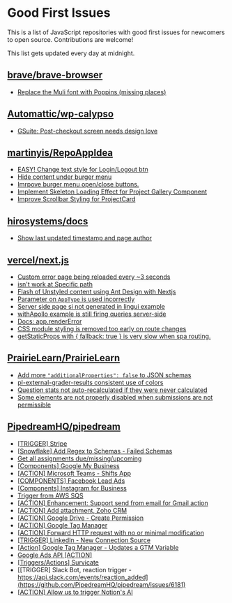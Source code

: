 # Good First Issues

This is a list of JavaScript repositories with good first issues for newcomers to open source. Contributions are welcome!

This list gets updated every day at midnight.

## [brave/brave-browser](https://github.com/brave/brave-browser)

- [Replace the Muli font with Poppins (missing places)](https://github.com/brave/brave-browser/issues/27081)

## [Automattic/wp-calypso](https://github.com/Automattic/wp-calypso)

- [GSuite: Post-checkout screen needs design love](https://github.com/Automattic/wp-calypso/issues/45123)

## [martinyis/RepoAppIdea](https://github.com/martinyis/RepoAppIdea)

- [EASY! Change text style for Login/Logout btn](https://github.com/martinyis/RepoAppIdea/issues/32)
- [Hide content under burger menu](https://github.com/martinyis/RepoAppIdea/issues/30)
- [Imrpove burger menu open/close buttons.](https://github.com/martinyis/RepoAppIdea/issues/29)
- [Implement Skeleton Loading Effect for Project Gallery Component](https://github.com/martinyis/RepoAppIdea/issues/21)
- [Improve Scrollbar Styling for ProjectCard](https://github.com/martinyis/RepoAppIdea/issues/20)

## [hirosystems/docs](https://github.com/hirosystems/docs)

- [Show last updated timestamp and page author](https://github.com/hirosystems/docs/issues/53)

## [vercel/next.js](https://github.com/vercel/next.js)

- [Custom error page being reloaded every ~3 seconds](https://github.com/vercel/next.js/issues/10024)
- [isn't work at Specific path ](https://github.com/vercel/next.js/issues/36259)
- [Flash of Unstyled content using Ant Design with Nextjs](https://github.com/vercel/next.js/issues/48483)
- [Parameter on `AppType` is used incorrectly](https://github.com/vercel/next.js/issues/42846)
- [Server side page si not generated in lingui example](https://github.com/vercel/next.js/issues/36717)
- [withApollo example is still firing queries server-side](https://github.com/vercel/next.js/issues/18313)
- [Docs: app.renderError ](https://github.com/vercel/next.js/issues/32562)
- [CSS module styling is removed too early on route changes](https://github.com/vercel/next.js/issues/17464)
- [getStaticProps with { fallback: true } is very slow when spa routing.](https://github.com/vercel/next.js/issues/13751)

## [PrairieLearn/PrairieLearn](https://github.com/PrairieLearn/PrairieLearn)

- [Add more `"additionalProperties": false` to JSON schemas](https://github.com/PrairieLearn/PrairieLearn/issues/1327)
- [pl-external-grader-results consistent use of colors](https://github.com/PrairieLearn/PrairieLearn/issues/7536)
- [Question stats not auto-recalculated if they were never calculated](https://github.com/PrairieLearn/PrairieLearn/issues/2238)
- [Some elements are not properly disabled when submissions are not permissible](https://github.com/PrairieLearn/PrairieLearn/issues/5540)

## [PipedreamHQ/pipedream](https://github.com/PipedreamHQ/pipedream)

- [[TRIGGER] Stripe](https://github.com/PipedreamHQ/pipedream/issues/6999)
- [[Snowflake] Add Regex to Schemas - Failed Schemas](https://github.com/PipedreamHQ/pipedream/issues/6994)
- [Get all assignments due/missing/upcoming](https://github.com/PipedreamHQ/pipedream/issues/6990)
- [[Components] Google My Business](https://github.com/PipedreamHQ/pipedream/issues/6979)
- [[ACTION] Microsoft Teams - Shifts App](https://github.com/PipedreamHQ/pipedream/issues/6681)
- [[COMPONENTS] Facebook Lead Ads](https://github.com/PipedreamHQ/pipedream/issues/6907)
- [[Components] Instagram for Business](https://github.com/PipedreamHQ/pipedream/issues/6806)
- [Trigger from AWS SQS](https://github.com/PipedreamHQ/pipedream/issues/6888)
- [[ACTION] Enhancement: Support send from email for Gmail action](https://github.com/PipedreamHQ/pipedream/issues/5663)
- [[ACTION] Add attachment, Zoho CRM](https://github.com/PipedreamHQ/pipedream/issues/6903)
- [[ACTION] Google Drive - Create Permission](https://github.com/PipedreamHQ/pipedream/issues/6889)
- [[ACTION] Google Tag Manager](https://github.com/PipedreamHQ/pipedream/issues/6841)
- [[ACTION] Forward HTTP request with no or minimal modification](https://github.com/PipedreamHQ/pipedream/issues/6882)
- [[TRIGGER] LinkedIn - New Connection Source](https://github.com/PipedreamHQ/pipedream/issues/6846)
- [[Action] Google Tag Manager - Updates a GTM Variable](https://github.com/PipedreamHQ/pipedream/issues/5050)
- [Google Ads API [ACTION]](https://github.com/PipedreamHQ/pipedream/issues/821)
- [[Triggers/Actions] Survicate](https://github.com/PipedreamHQ/pipedream/issues/6600)
- [[TRIGGER] Slack Bot, reaction trigger - https://api.slack.com/events/reaction_added](https://github.com/PipedreamHQ/pipedream/issues/6181)
- [[ACTION] Allow us to trigger Notion's AI](https://github.com/PipedreamHQ/pipedream/issues/6587)

